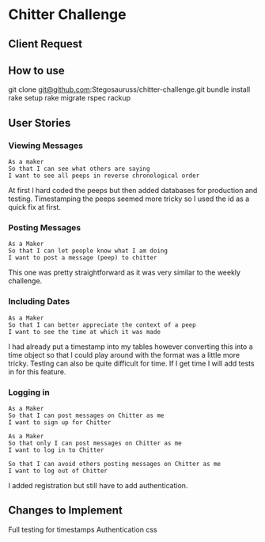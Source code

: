 Chitter Challenge
=================

## Client Request

## How to use
git clone git@github.com:Stegosauruss/chitter-challenge.git
bundle install
rake setup
rake migrate
rspec
rackup

## User Stories

### Viewing Messages
```
As a maker
So that I can see what others are saying  
I want to see all peeps in reverse chronological order
```
At first I hard coded the peeps but then added databases for production and testing. Timestamping the peeps seemed more tricky so I used the id as a quick fix at first.

### Posting Messages
```
As a Maker
So that I can let people know what I am doing  
I want to post a message (peep) to chitter
```
This one was pretty straightforward as it was very similar to the weekly challenge.

### Including Dates
```
As a Maker
So that I can better appreciate the context of a peep
I want to see the time at which it was made
```
I had already put a timestamp into my tables however converting this into a time object so that I could play around with the format was a little more tricky. Testing can also be quite difficult for time. If I get time I will add tests in for this feature.

### Logging in
```
As a Maker
So that I can post messages on Chitter as me
I want to sign up for Chitter
```
```
As a Maker
So that only I can post messages on Chitter as me
I want to log in to Chitter
```
```
So that I can avoid others posting messages on Chitter as me
I want to log out of Chitter
```
I added registration but still have to add authentication.

## Changes to Implement
Full testing for timestamps
Authentication
css
